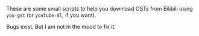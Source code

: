 These are some small scripts to help you download OSTs from Bilibili using
`you-get` (or `youtube-dl`, if you want).

Bugs exist. But I am not in the mood to fix it.
